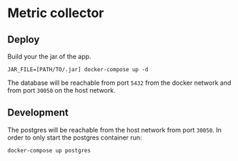 # Metric collector

## Deploy

Build your the jar of the app.

```
JAR_FILE=[PATH/TO/.jar] docker-compose up -d
```

The database will be reachable from port `5432` from the docker network and from port `30050` on the host network.

## Development
The postgres will be reachable from the host network from port `30050`.
In order to only start the postgres container run:
```
docker-compose up postgres
```